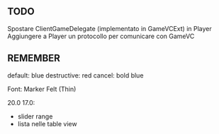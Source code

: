 ## TODO
Spostare ClientGameDelegate (implementato in GameVCExt) in Player
Aggiungere a Player un protocollo per comunicare con GameVC

## REMEMBER

default: blue
destructive: red
cancel: bold blue

Font:
Marker Felt (Thin)

20.0
17.0:
- slider range
- lista nelle table view
